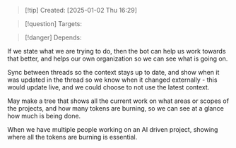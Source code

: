 
>[!tip] Created: [2025-01-02 Thu 16:29]

>[!question] Targets: 

>[!danger] Depends: 

If we state what we are trying to do, then the bot can help us work towards that better, and helps our own organization so we can see what is going on.

Sync between threads so the context stays up to date, and show when it was updated in the thread so we know when it changed externally - this would update live, and we could choose to not use the latest context.

May make a tree that shows all the current work on what areas or scopes of the projects, and how many tokens are burning, so we can see at a glance how much is being done.

When we have multiple people working on an AI driven project, showing where all the tokens are burning is essential.